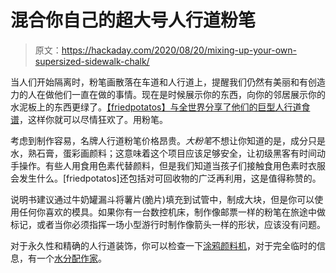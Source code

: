 # 混合你自己的超大号人行道粉笔

> 原文：<https://hackaday.com/2020/08/20/mixing-up-your-own-supersized-sidewalk-chalk/>

当人们开始隔离时，粉笔画散落在车道和人行道上，提醒我们仍然有美丽和有创造力的人在做他们一直在做的事情。现在是时候展示你的东西，向你的邻居展示你的水泥板上的东西更绿了。[【friedpotatos】与全世界分享了他们的巨型人行道食谱](https://www.instructables.com/id/Giant-Sidewalk-Chalk/)，这样你就可以尽情狂欢了。用粉笔。

考虑到制作容易，名牌人行道粉笔价格昂贵。*大粉笔*不想让你知道的是，成分只是水，熟石膏，蛋彩画颜料；这意味着这个项目应该足够安全，让初级黑客有时间动手操作。有些人用食用色素代替颜料，但是我们知道当孩子们接触食用色素时衣服会发生什么。[friedpotatos]还包括对可回收物的广泛再利用，这是值得称赞的。

说明书建议通过牛奶罐漏斗将薯片(脆片)填充到试管中，制成大块，但是你可以使用任何你喜欢的模具。如果你有一台数控机床，制作像邮票一样的粉笔在旅途中做标记，或者当你必须指挥一场小型游行时制作像箭头一样的形状，应该没有问题。

对于永久性和精确的人行道装饰，你可以检查一下[涂鸦颜料机](https://hackaday.com/2015/12/11/beautiful-sidewalk-graffiti-machine/)，对于完全临时的信息，有一个[水分配作家](https://hackaday.com/2020/06/19/message-in-a-bottle-bicycle-trailer-on-a-mission/)。